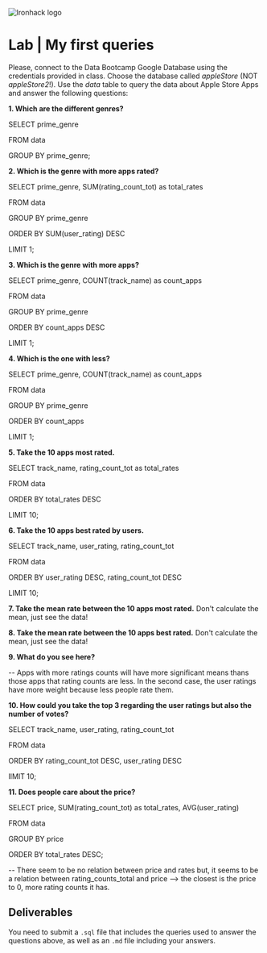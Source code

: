 ![Ironhack logo](https://i.imgur.com/1QgrNNw.png)

# Lab | My first queries

Please, connect to the Data Bootcamp Google Database using the credentials provided in class. Choose the database called *appleStore* (NOT *appleStore2*!). Use the *data* table to query the data about Apple Store Apps and answer the following questions: 

**1. Which are the different genres?**

SELECT prime_genre

FROM data

GROUP BY prime_genre;

**2. Which is the genre with more apps rated?**

SELECT prime_genre, SUM(rating_count_tot) as total_rates

FROM data

GROUP BY prime_genre

ORDER BY SUM(user_rating) DESC

LIMIT 1;

**3. Which is the genre with more apps?**

SELECT prime_genre, COUNT(track_name) as count_apps

FROM data

GROUP BY prime_genre

ORDER BY count_apps DESC

LIMIT 1;

**4. Which is the one with less?**

SELECT prime_genre, COUNT(track_name) as count_apps

FROM data

GROUP BY prime_genre

ORDER BY count_apps

LIMIT 1;

**5. Take the 10 apps most rated.**

SELECT track_name, rating_count_tot as total_rates

FROM data

ORDER BY total_rates DESC

LIMIT 10;

**6. Take the 10 apps best rated by users.**

SELECT track_name, user_rating, rating_count_tot

FROM data

ORDER BY user_rating DESC, rating_count_tot DESC

LIMIT 10;

**7. Take the mean rate between the 10 apps most rated.** Don't calculate the mean, just see the data!

**8. Take the mean rate between the 10 apps best rated.** Don't calculate the mean, just see the data!

**9. What do you see here?**

-- Apps with more ratings counts will have more significant means thans those apps that rating counts are less. In the second case, the user ratings have more weight because less people rate them.

**10. How could you take the top 3 regarding the user ratings but also the number of votes?**

SELECT track_name, user_rating, rating_count_tot

FROM data

ORDER BY rating_count_tot DESC, user_rating DESC

lIMIT 10;

**11. Does people care about the price?**

SELECT price, SUM(rating_count_tot) as total_rates, AVG(user_rating)

FROM data

GROUP BY price 

ORDER BY total_rates  DESC;

-- There seem to be no relation between price and rates but, it seems to be a relation between rating_counts_total and price --> the closest is the price to 0, more rating counts it has. 


## Deliverables 
You need to submit a `.sql` file that includes the queries used to answer the questions above, as well as an `.md` file including your answers. 
